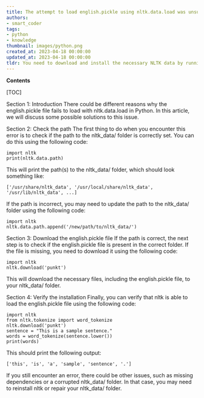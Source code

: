 ```yaml
---
title: The attempt to load english.pickle using nltk.data.load was unsuccessful
authors:
- smart_coder
tags:
- python
- knowledge
thumbnail: images/python.png
created_at: 2023-04-18 00:00:00
updated_at: 2023-04-18 00:00:00
tldr: You need to download and install the necessary NLTK data by running the following command nltk.download(`punkt`)
---
```


**Contents**

[TOC]

Section 1: Introduction
There could be different reasons why the english.pickle file fails to load with nltk.data.load in Python. In this article, we will discuss some possible solutions to this issue.

Section 2: Check the path
The first thing to do when you encounter this error is to check if the path to the nltk_data/ folder is correctly set. You can do this using the following code:

```
import nltk
print(nltk.data.path)
```

This will print the path(s) to the nltk_data/ folder, which should look something like:

```
['/usr/share/nltk_data', '/usr/local/share/nltk_data', '/usr/lib/nltk_data', ...]
```

If the path is incorrect, you may need to update the path to the nltk_data/ folder using the following code:

```
import nltk
nltk.data.path.append('/new/path/to/nltk_data/')
```

Section 3: Download the english.pickle file
If the path is correct, the next step is to check if the english.pickle file is present in the correct folder. If the file is missing, you need to download it using the following code:

```
import nltk
nltk.download('punkt')
```

This will download the necessary files, including the english.pickle file, to your nltk_data/ folder.

Section 4: Verify the installation
Finally, you can verify that nltk is able to load the english.pickle file using the following code:

```
import nltk
from nltk.tokenize import word_tokenize
nltk.download('punkt')
sentence = "This is a sample sentence."
words = word_tokenize(sentence.lower())
print(words)
```

This should print the following output:
```
['this', 'is', 'a', 'sample', 'sentence', '.']
```

If you still encounter an error, there could be other issues, such as missing dependencies or a corrupted nltk_data/ folder. In that case, you may need to reinstall nltk or repair your nltk_data/ folder.
